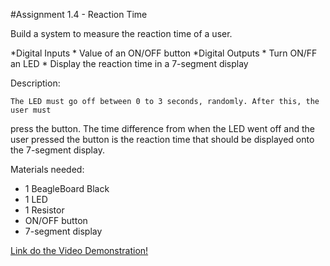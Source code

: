 #Assignment 1.4 - Reaction Time

Build a system to measure the reaction time of a user.

*Digital Inputs
	* Value of an ON/OFF button
*Digital Outputs
	* Turn ON/FF an LED
	* Display the reaction time in a 7-segment display

Description:

	The LED must go off between 0 to 3 seconds, randomly. After this, the user must
press the button. The time difference from when the LED went off and the user pressed the
button is the reaction time that should be displayed onto the 7-segment display.

Materials needed:
* 1 BeagleBoard Black
* 1 LED
* 1 Resistor
* ON/OFF button
* 7-segment display


[Link do the Video Demonstration!](https://www.youtube.com/watch?v=GEkK_-YeQvw)
